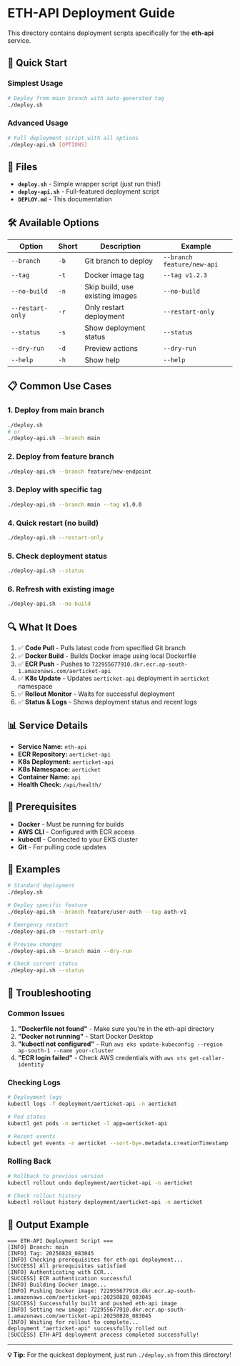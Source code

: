 # ETH-API Deployment Guide

This directory contains deployment scripts specifically for the **eth-api** service.

## 🚀 Quick Start

### Simplest Usage
```bash
# Deploy from main branch with auto-generated tag
./deploy.sh
```

### Advanced Usage
```bash
# Full deployment script with all options
./deploy-api.sh [OPTIONS]
```

## 📁 Files

- **`deploy.sh`** - Simple wrapper script (just run this!)
- **`deploy-api.sh`** - Full-featured deployment script
- **`DEPLOY.md`** - This documentation

## 🛠️ Available Options

| Option | Short | Description | Example |
|--------|-------|-------------|---------|
| `--branch` | `-b` | Git branch to deploy | `--branch feature/new-api` |
| `--tag` | `-t` | Docker image tag | `--tag v1.2.3` |
| `--no-build` | `-n` | Skip build, use existing images | `--no-build` |
| `--restart-only` | `-r` | Only restart deployment | `--restart-only` |
| `--status` | `-s` | Show deployment status | `--status` |
| `--dry-run` | `-d` | Preview actions | `--dry-run` |
| `--help` | `-h` | Show help | `--help` |

## 📋 Common Use Cases

### 1. Deploy from main branch
```bash
./deploy.sh
# or
./deploy-api.sh --branch main
```

### 2. Deploy from feature branch
```bash
./deploy-api.sh --branch feature/new-endpoint
```

### 3. Deploy with specific tag
```bash
./deploy-api.sh --branch main --tag v1.0.0
```

### 4. Quick restart (no build)
```bash
./deploy-api.sh --restart-only
```

### 5. Check deployment status
```bash
./deploy-api.sh --status
```

### 6. Refresh with existing image
```bash
./deploy-api.sh --no-build
```

## 🔍 What It Does

1. ✅ **Code Pull** - Pulls latest code from specified Git branch
2. ✅ **Docker Build** - Builds Docker image using local Dockerfile
3. ✅ **ECR Push** - Pushes to `722955677910.dkr.ecr.ap-south-1.amazonaws.com/aerticket-api`
4. ✅ **K8s Update** - Updates `aerticket-api` deployment in `aerticket` namespace
5. ✅ **Rollout Monitor** - Waits for successful deployment
6. ✅ **Status & Logs** - Shows deployment status and recent logs

## 📊 Service Details

- **Service Name:** `eth-api`
- **ECR Repository:** `aerticket-api`
- **K8s Deployment:** `aerticket-api`
- **K8s Namespace:** `aerticket`
- **Container Name:** `api`
- **Health Check:** `/api/health/`

## 🔧 Prerequisites

- **Docker** - Must be running for builds
- **AWS CLI** - Configured with ECR access
- **kubectl** - Connected to your EKS cluster
- **Git** - For pulling code updates

## 🎯 Examples

```bash
# Standard deployment
./deploy.sh

# Deploy specific feature
./deploy-api.sh --branch feature/user-auth --tag auth-v1

# Emergency restart
./deploy-api.sh --restart-only

# Preview changes
./deploy-api.sh --branch main --dry-run

# Check current status
./deploy-api.sh --status
```

## 🚨 Troubleshooting

### Common Issues

1. **"Dockerfile not found"** - Make sure you're in the eth-api directory
2. **"Docker not running"** - Start Docker Desktop
3. **"kubectl not configured"** - Run `aws eks update-kubeconfig --region ap-south-1 --name your-cluster`
4. **"ECR login failed"** - Check AWS credentials with `aws sts get-caller-identity`

### Checking Logs

```bash
# Deployment logs
kubectl logs -f deployment/aerticket-api -n aerticket

# Pod status
kubectl get pods -n aerticket -l app=aerticket-api

# Recent events
kubectl get events -n aerticket --sort-by=.metadata.creationTimestamp
```

### Rolling Back

```bash
# Rollback to previous version
kubectl rollout undo deployment/aerticket-api -n aerticket

# Check rollout history
kubectl rollout history deployment/aerticket-api -n aerticket
```

## 🎨 Output Example

```
=== ETH-API Deployment Script ===
[INFO] Branch: main
[INFO] Tag: 20250828_083045
[INFO] Checking prerequisites for eth-api deployment...
[SUCCESS] All prerequisites satisfied
[INFO] Authenticating with ECR...
[SUCCESS] ECR authentication successful
[INFO] Building Docker image...
[INFO] Pushing Docker image: 722955677910.dkr.ecr.ap-south-1.amazonaws.com/aerticket-api:20250828_083045
[SUCCESS] Successfully built and pushed eth-api image
[INFO] Setting new image: 722955677910.dkr.ecr.ap-south-1.amazonaws.com/aerticket-api:20250828_083045
[INFO] Waiting for rollout to complete...
deployment "aerticket-api" successfully rolled out
[SUCCESS] ETH-API deployment process completed successfully!
```

---

**💡 Tip:** For the quickest deployment, just run `./deploy.sh` from this directory!
